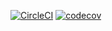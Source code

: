 [![CircleCI](https://circleci.com/gh/FrancescoWard/AD340/tree/hw3.svg?style=svg)](https://circleci.com/gh/FrancescoWard/AD340/tree/hw3)
[![codecov](https://codecov.io/gh/FrancescoWard/AD340/branch/hw3/graph/badge.svg)](https://codecov.io/gh/FrancescoWard/AD340)